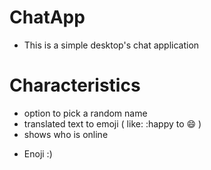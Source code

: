 # ChatApp

+ This is a simple desktop's chat application

# Characteristics
* option to pick a random name
* translated text to emoji ( like: :happy to 😄 )
* shows who is online

+ Enoji :)
